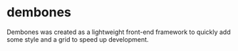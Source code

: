 # dembones
Dembones was created as a lightweight front-end framework to quickly add some style and a grid to speed up development.

